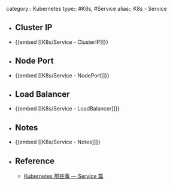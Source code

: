 category:: Kubernetes
type:: #K8s, #Service
alias:: K8s - Service

- ## Cluster IP
- {{embed [[K8s/Service - ClusterIP]]}}
- ## Node Port
- {{embed [[K8s/Service - NodePort]]}}
- ## Load Balancer
- {{embed [[K8s/Service - LoadBalancer]]}}
- ## Notes
- {{embed [[K8s/Service - Notes]]}}
- ## Reference
	- [Kubernetes 那些事 — Service 篇](https://medium.com/andy-blog/kubernetes-%E9%82%A3%E4%BA%9B%E4%BA%8B-service-%E7%AF%87-d19d4c6e945f)